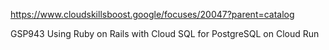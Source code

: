 
https://www.cloudskillsboost.google/focuses/20047?parent=catalog

GSP943
 Using Ruby on Rails with Cloud SQL for PostgreSQL on Cloud Run
